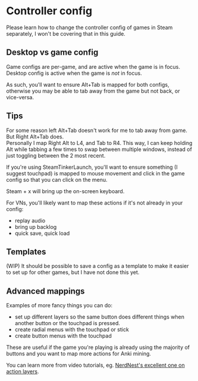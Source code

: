 # Controller config
Please learn how to change the controller config of games in Steam separately, I won't be covering that in this guide.

## Desktop vs game config
Game configs are per-game, and are active when the game is in focus. \
Desktop config is active when the game is *not* in focus.

As such, you'll want to ensure Alt+Tab is mapped for both configs, otherwise you may be able to tab away from the game but not back, or vice-versa.

## Tips
For some reason left Alt+Tab doesn't work for me to tab away from game. But Right Alt+Tab does.\
Personally I map Right Alt to L4, and Tab to R4. This way, I can keep holding Alt while tabbing a few times to swap between multiple windows, instead of just toggling between the 2 most recent.

If you're using SteamTinkerLaunch, you'll want to ensure something (I suggest touchpad) is mapped to mouse movement and click in the game config so that you can click on the menu.

Steam + x will bring up the on-screen keyboard.

For VNs, you'll likely want to map these actions if it's not already in your config:
- replay audio
- bring up backlog
- quick save, quick load

## Templates
(WIP) It should be possible to save a config as a template to make it easier to set up for other games, but I have not done this yet.

## Advanced mappings
Examples of more fancy things you can do:
- set up different layers so the same button does different things when another button or the touchpad is pressed.
- create radial menus with the touchpad or stick
- create button menus with the touchpad

These are useful if the game you're playing is already using the majority of buttons and you want to map more actions for Anki mining.

You can learn more from video tutorials, eg. [NerdNest's excellent one on action layers](https://youtu.be/nEh79r93vYY).
